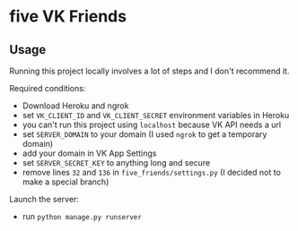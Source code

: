 # five VK Friends

## Usage

Running this project locally involves a lot of steps and I don't recommend it.

Required conditions:

- Download Heroku and ngrok
- set `VK_CLIENT_ID` and `VK_CLIENT_SECRET` environment variables in Heroku
- you can't run this project using `localhost` because VK API needs a url
- set `SERVER_DOMAIN` to your domain (I used `ngrok` to get a temporary domain)
- add your domain in VK App Settings
- set `SERVER_SECRET_KEY` to anything long and secure
- remove lines `32` and `136` in `five_friends/settings.py` (I decided not to make a special branch)

Launch the server:

- run `python manage.py runserver`
